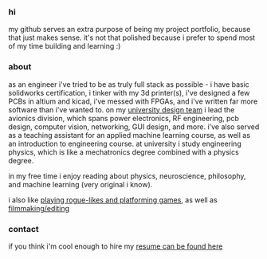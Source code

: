 ### hi

my github serves an extra purpose of being my project portfolio, because that just makes sense. it's not that polished because i prefer to spend most of my time building and learning :) 


### about
as an engineer i've tried to be as truly full stack as possible - i have basic solidworks certification, i tinker with my 3d printer(s), i've designed a few PCBs in altium and kicad, i've messed with FPGAs, and i've written far more software than i've wanted to. on my [university design team](https://ubcaerodesign.com/) i lead the avionics division, which spans power electronics, RF engineering, pcb design, computer vision, networking, GUI design, and more. i've also served as a teaching assistant for an applied machine learning course, as well as an introduction to engineering course. at university i study engineering physics, which is like a mechatronics degree combined with a physics degree.   

in my free time i enjoy reading about physics, neuroscience, philosophy, and machine learning (very original i know). 

i also like [playing rogue-likes and platforming games](https://steamcommunity.com/id/nullcline_/), as well as [filmmaking/editing](https://www.youtube.com/@nullcline_)



### contact
if you think i'm cool enough to hire my [resume can be found here](https://nullcline.github.io/files/andrew-resume-2023_06_30.pdf) 
